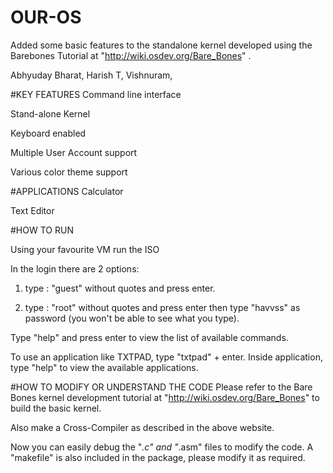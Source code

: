 # OUR-OS
Added some basic features to the standalone kernel developed using the Barebones Tutorial at "http://wiki.osdev.org/Bare_Bones" .

Abhyuday Bharat, Harish T, Vishnuram,

                                   
#KEY FEATURES
 Command line interface
 
 Stand-alone Kernel
 
 Keyboard enabled
 
 Multiple User Account support
 
 Various color theme support                                            


#APPLICATIONS
 Calculator
 
 Text Editor                                                            

#HOW TO RUN
 
 Using your favourite VM run the ISO
 
 In the login there are 2 options:
  
1. type : "guest" without quotes and press enter.
  
2. type : "root" without quotes and press enter
    then type "havvss" as password (you won't be able to see what you type).
 
Type "help" and press enter to view the list of available commands.
 
To use an application like TXTPAD, 
    type "txtpad" + enter. 
    Inside application, type "help" to view the available applications.


#HOW TO MODIFY OR UNDERSTAND THE CODE
 Please refer to the Bare Bones kernel development tutorial at "http://wiki.osdev.org/Bare_Bones" to build the basic kernel.
 
 Also make a Cross-Compiler as described in the above website.
 
 Now you can easily debug the "*.c" and "*.asm" files to modify the code.
 A "makefile" is also included in the package, please modify it as required.
